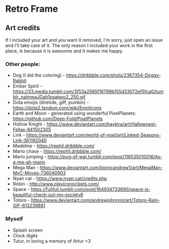 # Retro Frame

## Art credits

If I included your art and you want it removed, I'm sorry, just open an issue and I'll take care of it. The only reason I included your work in the first place, is because it is awesome and it makes me happy.

### Other people:

- Dog (I did the coloring) - https://dribbble.com/shots/2367354-Doggy-Rabbit
- Ember Spirit - https://33.media.tumblr.com/3f53a2565f16799b155d33072ef5fca0/tumblr_nalmwaJGah1sgajexo2_250.gif
- Dota emojis (diretide, giff, pumkin) - https://dota2.fandom.com/wiki/Emoticons
- Earth and Moon - generated using wonderful PixelPlanets: https://github.com/Deep-Fold/PixelPlanets
- Hollow Knight - https://www.deviantart.com/haykira/art/Hallownest-Fellas-841502305
- Link - https://www.deviantart.com/world-of-noel/art/Linked-Seasons-Link-361192040
- Madeline - https://rephil.dribbble.com/
- Mario chase - https://rephil.dribbble.com/
- Mario jumping - https://pug-of-war.tumblr.com/post/116535010016/its-a-me-ah-mario
- Mega Man - https://www.deviantart.com/bionicandrew1/art/MegaMan-MvC-Moves-736040903
- Nyan cat - https://www.nyan.cat/credits.php
- Robin - http://www.playiconoclasts.com/
- Space - https://fulifuli.tumblr.com/post/164934733690/space-is-beautiful-check-out-my-society6
- Totoro - https://www.deviantart.com/andrewjohnnnn/art/Totoro-Rain-GIF-613239881

### Myself

- Splash screen
- Clock digits
- Tutur, in loving a memory of Artur <3
